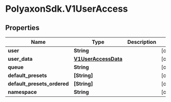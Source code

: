 # PolyaxonSdk.V1UserAccess

## Properties

Name | Type | Description | Notes
------------ | ------------- | ------------- | -------------
**user** | **String** |  | [optional] 
**user_data** | [**V1UserAccessData**](V1UserAccessData.md) |  | [optional] 
**queue** | **String** |  | [optional] 
**default_presets** | **[String]** |  | [optional] 
**default_presets_ordered** | **[String]** |  | [optional] 
**namespace** | **String** |  | [optional] 


